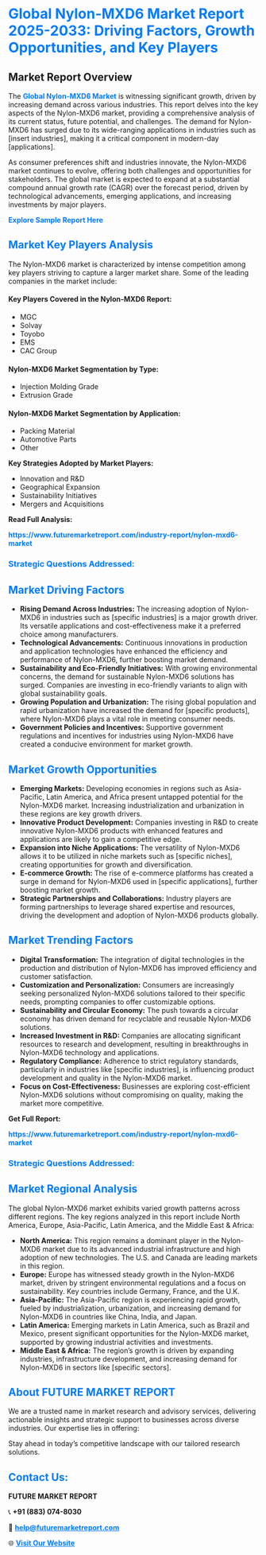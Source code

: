 <h1 style="color: #007BFF;">Global Nylon-MXD6 Market Report 2025-2033: Driving Factors, Growth Opportunities, and Key Players</h1>

<section id="overview">
<h2>Market Report Overview</h2>
<p>The <a href="https://www.futuremarketreport.com/industry-report/nylon-mxd6-market" style="color: #007BFF; text-decoration: none;"><strong>Global Nylon-MXD6 Market</strong></a> is witnessing significant growth, driven by increasing demand across various industries. This report delves into the key aspects of the Nylon-MXD6 market, providing a comprehensive analysis of its current status, future potential, and challenges. The demand for Nylon-MXD6 has surged due to its wide-ranging applications in industries such as [insert industries], making it a critical component in modern-day [applications].</p>
<p>As consumer preferences shift and industries innovate, the Nylon-MXD6 market continues to evolve, offering both challenges and opportunities for stakeholders. The global market is expected to expand at a substantial compound annual growth rate (CAGR) over the forecast period, driven by technological advancements, emerging applications, and increasing investments by major players.</p>
</section>

<section id="overview">
<p><a href="https://www.futuremarketreport.com/request-sample/reportId=57042" style="color: #007BFF; text-decoration: none;"><strong>Explore Sample Report Here</strong></a></p>
</section>

<section id="key-players">
<h2 style="color: #007BFF;">Market Key Players Analysis</h2>
<p>The Nylon-MXD6 market is characterized by intense competition among key players striving to capture a larger market share. Some of the leading companies in the market include:</p>
<h4>Key Players Covered in the Nylon-MXD6 Report:</h4>
<ul><li>MGC</li><li>Solvay</li><li>Toyobo</li><li>EMS</li><li>CAC Group</li></ul>
<h4>Nylon-MXD6 Market Segmentation by Type:</h4>
<ul><li>Injection Molding Grade</li><li>Extrusion Grade</li></ul>

<h4>Nylon-MXD6 Market Segmentation by Application:</h4>
<ul><li>Packing Material</li><li>Automotive Parts</li><li>Other</li></ul>
<p><strong>Key Strategies Adopted by Market Players:</strong></p>
<ul>
<li>Innovation and R&D</li>
<li>Geographical Expansion</li>
<li>Sustainability Initiatives</li>
<li>Mergers and Acquisitions</li>
</ul>
</section>

<section>
<p><strong>Read Full Analysis: </strong></p><a href="https://www.futuremarketreport.com/industry-report/nylon-mxd6-market" style="color: #007BFF; text-decoration: none;"><strong>https://www.futuremarketreport.com/industry-report/nylon-mxd6-market</strong></a>
<h3 style="color: #007BFF;">Strategic Questions Addressed:</h3>
</section>

<section id="driving-factors">
<h2 style="color: #007BFF;">Market Driving Factors</h2>
<ul>
<li><strong>Rising Demand Across Industries:</strong> The increasing adoption of Nylon-MXD6 in industries such as [specific industries] is a major growth driver. Its versatile applications and cost-effectiveness make it a preferred choice among manufacturers.</li>
<li><strong>Technological Advancements:</strong> Continuous innovations in production and application technologies have enhanced the efficiency and performance of Nylon-MXD6, further boosting market demand.</li>
<li><strong>Sustainability and Eco-Friendly Initiatives:</strong> With growing environmental concerns, the demand for sustainable Nylon-MXD6 solutions has surged. Companies are investing in eco-friendly variants to align with global sustainability goals.</li>
<li><strong>Growing Population and Urbanization:</strong> The rising global population and rapid urbanization have increased the demand for [specific products], where Nylon-MXD6 plays a vital role in meeting consumer needs.</li>
<li><strong>Government Policies and Incentives:</strong> Supportive government regulations and incentives for industries using Nylon-MXD6 have created a conducive environment for market growth.</li>
</ul>
</section>

<section id="growth-opportunities">
<h2 style="color: #007BFF;">Market Growth Opportunities</h2>
<ul>
<li><strong>Emerging Markets:</strong> Developing economies in regions such as Asia-Pacific, Latin America, and Africa present untapped potential for the Nylon-MXD6 market. Increasing industrialization and urbanization in these regions are key growth drivers.</li>
<li><strong>Innovative Product Development:</strong> Companies investing in R&D to create innovative Nylon-MXD6 products with enhanced features and applications are likely to gain a competitive edge.</li>
<li><strong>Expansion into Niche Applications:</strong> The versatility of Nylon-MXD6 allows it to be utilized in niche markets such as [specific niches], creating opportunities for growth and diversification.</li>
<li><strong>E-commerce Growth:</strong> The rise of e-commerce platforms has created a surge in demand for Nylon-MXD6 used in [specific applications], further boosting market growth.</li>
<li><strong>Strategic Partnerships and Collaborations:</strong> Industry players are forming partnerships to leverage shared expertise and resources, driving the development and adoption of Nylon-MXD6 products globally.</li>
</ul>
</section>

<section id="trending-factors">
<h2 style="color: #007BFF;">Market Trending Factors</h2>
<ul>
<li><strong>Digital Transformation:</strong> The integration of digital technologies in the production and distribution of Nylon-MXD6 has improved efficiency and customer satisfaction.</li>
<li><strong>Customization and Personalization:</strong> Consumers are increasingly seeking personalized Nylon-MXD6 solutions tailored to their specific needs, prompting companies to offer customizable options.</li>
<li><strong>Sustainability and Circular Economy:</strong> The push towards a circular economy has driven demand for recyclable and reusable Nylon-MXD6 solutions.</li>
<li><strong>Increased Investment in R&D:</strong> Companies are allocating significant resources to research and development, resulting in breakthroughs in Nylon-MXD6 technology and applications.</li>
<li><strong>Regulatory Compliance:</strong> Adherence to strict regulatory standards, particularly in industries like [specific industries], is influencing product development and quality in the Nylon-MXD6 market.</li>
<li><strong>Focus on Cost-Effectiveness:</strong> Businesses are exploring cost-efficient Nylon-MXD6 solutions without compromising on quality, making the market more competitive.</li>
</ul>
</section>

<section>
<p><strong>Get Full Report: </strong></p><a href="https://www.futuremarketreport.com/industry-report/nylon-mxd6-market" style="color: #007BFF; text-decoration: none;"><strong>https://www.futuremarketreport.com/industry-report/nylon-mxd6-market</strong></a>
<h3 style="color: #007BFF;">Strategic Questions Addressed:</h3>
</section>


<section id="regional-analysis">
<h2 style="color: #007BFF;">Market Regional Analysis</h2>
<p>The global Nylon-MXD6 market exhibits varied growth patterns across different regions. The key regions analyzed in this report include North America, Europe, Asia-Pacific, Latin America, and the Middle East & Africa:</p>
<ul>
<li><strong>North America:</strong> This region remains a dominant player in the Nylon-MXD6 market due to its advanced industrial infrastructure and high adoption of new technologies. The U.S. and Canada are leading markets in this region.</li>
<li><strong>Europe:</strong> Europe has witnessed steady growth in the Nylon-MXD6 market, driven by stringent environmental regulations and a focus on sustainability. Key countries include Germany, France, and the U.K.</li>
<li><strong>Asia-Pacific:</strong> The Asia-Pacific region is experiencing rapid growth, fueled by industrialization, urbanization, and increasing demand for Nylon-MXD6 in countries like China, India, and Japan.</li>
<li><strong>Latin America:</strong> Emerging markets in Latin America, such as Brazil and Mexico, present significant opportunities for the Nylon-MXD6 market, supported by growing industrial activities and investments.</li>
<li><strong>Middle East & Africa:</strong> The region’s growth is driven by expanding industries, infrastructure development, and increasing demand for Nylon-MXD6 in sectors like [specific sectors].</li>
</ul>
</section>

<footer>
<h2 style="color: #007BFF;">About FUTURE MARKET REPORT</h2>
<p>We are a trusted name in market research and advisory services, delivering actionable insights and strategic support to businesses across diverse industries. Our expertise lies in offering:</p>

<p>Stay ahead in today’s competitive landscape with our tailored research solutions.</p>

<h2 style="color: #007BFF;">Contact Us:</h2>
<p><strong>FUTURE MARKET REPORT</strong></p>
<p>📞 <strong>+91 (883) 074-8030</strong></p>
<p>📧 <strong><a href="mailto:help@futuremarketreport.com" style="color: #007BFF;">help@futuremarketreport.com</a></strong></p>
<p>🌐 <strong><a href="https://www.futuremarketreport.com/" style="color: #007BFF;">Visit Our Website</a></strong></p>
</footer>